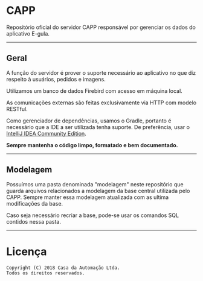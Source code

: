 # CAPP

Repositório oficial do servidor CAPP responsável por gerenciar os dados do aplicativo E-gula.

---

## Geral

A função do servidor é prover o suporte necessário ao aplicativo no que diz respeito à usuários, pedidos e imagens.

Utilizamos um banco de dados Firebird com acesso em máquina local.

As comunicações externas são feitas exclusivamente via HTTP com modelo RESTful.

Como gerenciador de dependências, usamos o Gradle, portanto é necessário que a IDE a ser utilizada tenha suporte. De preferência, usar o [IntelliJ IDEA Community Edition](https://www.jetbrains.com/idea/).

**Sempre mantenha o código limpo, formatado e bem documentado.**

---

## Modelagem
 
Possuímos uma pasta denominada "modelagem" neste repositório que guarda arquivos relacionados a modelagem da base central utilizada pelo CAPP. Sempre manter essa modelagem atualizada com as ultima modificações da base.

Caso seja necessário recriar a base, pode-se usar os comandos SQL contidos nessa pasta.

---

# Licença
```
Copyright (C) 2018 Casa da Automação Ltda.
Todos os direitos reservados.
```